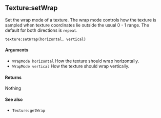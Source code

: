 <!--
category: reference
-->

Texture:setWrap
---

Set the wrap mode of a texture.  The wrap mode controls how the texture is sampled when texture
coordinates lie outside the usual 0 - 1 range.  The default for both directions is `repeat`.

    texture:setWrap(horizontal, vertical)

#### Arguments

- `WrapMode horizontal` How the texture should wrap horizontally.
- `WrapMode vertical` How the texture should wrap vertically.

#### Returns

Nothing

#### See also

- `Texture:getWrap`
